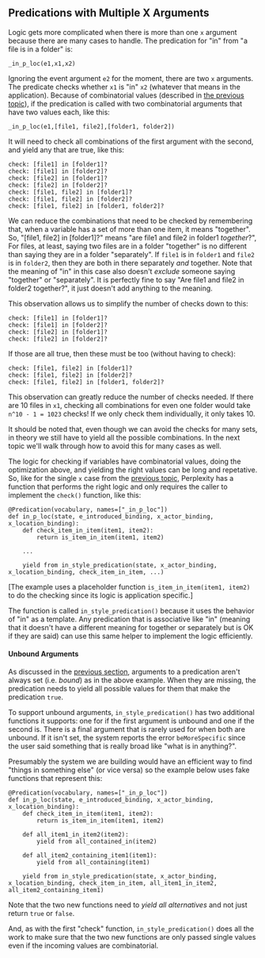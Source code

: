## Predications with Multiple X Arguments
Logic gets more complicated when there is more than one `x` argument because there are many cases to handle. The predication for "in" from "a file is in a folder" is:

~~~
_in_p_loc(e1,x1,x2)
~~~
Ignoring the event argument `e2` for the moment, there are two `x` arguments. The predicate checks whether `x1` is "in" `x2` (whatever that means in the application). Because of combinatorial values (described in [the previous topic]()), if the predication is called with two combinatorial arguments that have two values each, like this:

~~~
_in_p_loc(e1,[file1, file2],[folder1, folder2])
~~~

It will need to check all combinations of the first argument with the second, and yield any that are true, like this:

~~~
check: [file1] in [folder1]?
check: [file1] in [folder2]?
check: [file2] in [folder1]?
check: [file2] in [folder2]?
check: [file1, file2] in [folder1]?
check: [file1, file2] in [folder2]?
check: [file1, file2] in [folder1, folder2]?
~~~
We can reduce the combinations that need to be checked by remembering that, when a variable has a set of more than one item, it means "together".  So, "[file1, file2] in [folder1]?" means "are file1 and file2 in folder1 *together*?", For files, at least, saying two files are in a folder "together" is no different than saying they are in a folder "separately". If `file1` is in `folder1` and `file2` is in `folder2`, then they are both in there separately *and* together. Note that the meaning of "in" in this case also doesn't *exclude* someone saying "together" or "separately". It is perfectly fine to say "Are file1 and file2 in folder2 together?", it just doesn't add anything to the meaning.

This observation allows us to simplify the number of checks down to this:

~~~
check: [file1] in [folder1]?
check: [file1] in [folder2]?
check: [file2] in [folder1]?
check: [file2] in [folder2]?
~~~

If those are all true, then these must be too (without having to check):

~~~
check: [file1, file2] in [folder1]?
check: [file1, file2] in [folder2]?
check: [file1, file2] in [folder1, folder2]?
~~~

This observation can greatly reduce the number of checks needed. If there are 10 files in `x1`, checking all combinations for even one folder would take `n^10 - 1 = 1023` checks! If we only check them individually, it only takes 10.

It should be noted that, even though we can avoid the checks for many sets, in theory we still have to yield all the possible combinations. In the next topic we'll walk through how to avoid this for many cases as well.

The logic for checking if variables have combinatorial values, doing the optimization above, and yielding the right values can be long and repetative. So, like for the single `x` case from the [previous topic](), Perplexity has a function that performs the right logic and only requires the caller to implement the `check()` function, like this:

~~~
@Predication(vocabulary, names=["_in_p_loc"])
def in_p_loc(state, e_introduced_binding, x_actor_binding, x_location_binding):
    def check_item_in_item(item1, item2):
        return is_item_in_item(item1, item2)
    
    ...

    yield from in_style_predication(state, x_actor_binding, x_location_binding, check_item_in_item, ...)
~~~

[The example uses a placeholder function `is_item_in_item(item1, item2)` to do the checking since its logic is application specific.]

The function is called `in_style_predication()` because it uses the behavior of "in" as a template.  Any predication that is associative like "in" (meaning that it doesn't have a different meaning for together or separately but is OK if they are said) can use this same helper to implement the logic efficiently.

#### Unbound Arguments
As discussed in the [previous section](), arguments to a predication aren't always set (i.e. *bound*) as in the above example. When they are missing, the predication needs to yield all possible values for them that make the predication `true`.  

To support unbound arguments, `in_style_predication()` has two additional functions it supports: one for if the first argument is unbound and one if the second is. There is a final argument that is rarely used for when both are unbound. If it isn't set, the system reports the error `beMoreSpecific` since the user said something that is really broad like "what is in anything?".

Presumably the system we are building would have an efficient way to find "things in something else" (or vice versa) so the example below uses fake functions that represent this:

~~~
@Predication(vocabulary, names=["_in_p_loc"])
def in_p_loc(state, e_introduced_binding, x_actor_binding, x_location_binding):
    def check_item_in_item(item1, item2):
        return is_item_in_item(item1, item2)
    
    def all_item1_in_item2(item2):
        yield from all_contained_in(item2)

    def all_item2_containing_item1(item1):
        yield from all_containing(item1)

    yield from in_style_predication(state, x_actor_binding, x_location_binding, check_item_in_item, all_item1_in_item2, all_item2_containing_item1)
~~~

Note that the two new functions need to *yield all alternatives* and not just return `true` or `false`.

And, as with the first "check" function, `in_style_predication()` does all the work to make sure that the two new functions are only passed single values even if the incoming values are combinatorial.  
